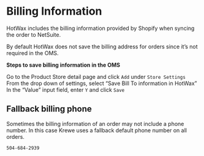 # Billing Information
HotWax includes the billing information provided by Shopify when syncing the order to NetSuite.

By default HotWax does not save the billing address for orders since it’s not required in the OMS. 

**Steps to save billing information in the OMS**

Go to the Product Store detail page and click `Add` under `Store Settings`
From the drop down of settings, select “Save Bill To information in HotWax”
In the “Value” input field, enter `Y` and click `Save`


## Fallback billing phone
Sometimes the billing information of an order may not include a phone number. In this case Krewe uses a fallback default phone number on all orders.

```
504-684-2939
```